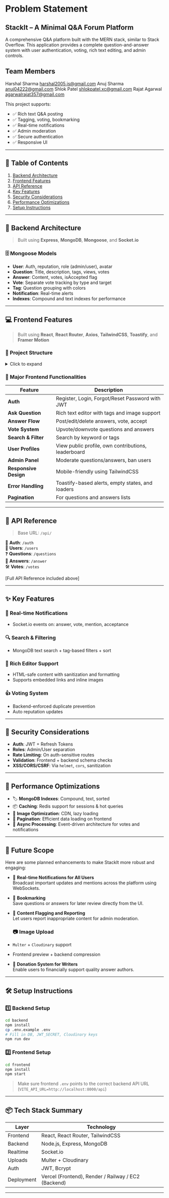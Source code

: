 # Problem Statement
## StackIt – A Minimal Q&A Forum Platform

A comprehensive Q&A platform built with the MERN stack, similar to Stack Overflow. This application provides a complete question-and-answer system with user authentication, voting, rich text editing, and admin controls.

## Team Members
Harshal Sharma
harshal2005.js@gmail.com
Anuj Sharma
anuj04222@gmail.com
Shlok Patel
shlokpatel.xc@gmail.com
Rajat Agarwal
agarwalrajat357@gmail.com



This project supports:
- ✅ Rich text Q&A posting
- ✅ Tagging, voting, bookmarking
- ✅ Real-time notifications
- ✅ Admin moderation
- ✅ Secure authentication
- ✅ Responsive UI

---

## 🧭 Table of Contents

1. [Backend Architecture](#-backend-architecture)
2. [Frontend Features](#-frontend-features)
3. [API Reference](#-api-reference)
4. [Key Features](#-key-features)
5. [Security Considerations](#-security-considerations)
6. [Performance Optimizations](#-performance-optimizations)
7. [Setup Instructions](#-setup-instructions)

---

## 🧱 Backend Architecture

> Built using **Express**, **MongoDB**, **Mongoose**, and **Socket.io**



### 🗄️ Mongoose Models

- **User**: Auth, reputation, role (admin/user), avatar
- **Question**: Title, description, tags, views, votes
- **Answer**: Content, votes, isAccepted flag
- **Vote**: Separate vote tracking by type and target
- **Tag**: Question grouping with colors
- **Notification**: Real-time alerts
- **Indexes**: Compound and text indexes for performance

---

## 💻 Frontend Features

> Built using **React**, **React Router**, **Axios**, **TailwindCSS**, **Toastify**, and **Framer Motion**

### 🎨 Project Structure

<details>
<summary>Click to expand</summary>

```
frontend/
├── node_modules/ 
├── public/
│   └── index.html 
├── src/
│   ├── components/
│   │   ├── Auth/
│   │   │   ├── AdminRoute.jsx 
│   │   │   └── ProtectedRoute.jsx 
│   │   ├── Editor/
│   │   │   └── RichTextEditor.jsx 
│   │   ├── Layout/
│   │   │   └── Navbar.jsx 
│   │   ├── Notifications/
│   │   │   └── NotificationDropdown.jsx 
│   │   ├── Questions/
│   │   │   ├── AnswerComponent.jsx 
│   │   │   ├── AnswerForm.jsx
│   │   │   └── QuestionCard.jsx 
│   │   ├── Tags/
│   │   │   └── TagFilter.jsx
│   │   └── UI/
│   │       ├── LoadingSpinner.jsx 
│   │       ├── Pagination.jsx
│   │       └── VoteButtons.jsx 
│   ├── contexts/
│   │   └── AuthContext.jsx (
│   ├── pages/
│   │   ├── AdminDashboard.jsx)
│   │   ├── AskQuestionPage.jsx 
│   │   ├── HomePage.jsx 
│   │   ├── LoginPage.jsx
│   │   ├── NotificationsPage.jsx
│   │   ├── ProfilePage.jsx 
│   │   ├── QuestionDetailPage.jsx 
│   │   └── RegisterPage.jsx 
│   ├── services/
│   │   └── api.js 
│   ├── utility/
│   ├── App.jsx 
│   ├── index.css
│   └── index.js 
├── package-lock.json 
├── package.json 
├── postcss.config.js 
└── tailwind.config.js 
```
</details>

### 🧠 Major Frontend Functionalities

| Feature | Description |
|--------|-------------|
| **Auth** | Register, Login, Forgot/Reset Password with JWT |
| **Ask Question** | Rich text editor with tags and image support |
| **Answer Flow** | Post/edit/delete answers, vote, accept |
| **Vote System** | Upvote/downvote questions and answers |
| **Search & Filter** | Search by keyword or tags |
| **User Profiles** | View public profile, own contributions, leaderboard |
| **Admin Panel** | Moderate questions/answers, ban users |
| **Responsive Design** | Mobile-friendly using TailwindCSS |
| **Error Handling** | Toastify-based alerts, empty states, and loaders |
| **Pagination** | For questions and answers lists |

---

## 📡 API Reference

> Base URL: `/api/`

🔐 **Auth**: `/auth`  
👤 **Users**: `/users`  
❓ **Questions**: `/questions`  
📩 **Answers**: `/answer`  
🛠 **Votes**: `/votes`

[Full API Reference included above]

---

## ✨ Key Features

### 🔔 Real-time Notifications
- Socket.io events on: answer, vote, mention, acceptance

### 🔍 Search & Filtering
- MongoDB text search + tag-based filters + sort


### 🧠 Rich Editor Support
- HTML-safe content with sanitization and formatting
- Supports embedded links and inline images

### 👍 Voting System
- Backend-enforced duplicate prevention
- Auto reputation updates

---

## 🔐 Security Considerations

- **Auth**: JWT + Refresh Tokens
- **Roles**: Admin/User separation
- **Rate Limiting**: On auth-sensitive routes
- **Validation**: Frontend + backend schema checks
- **XSS/CORS/CSRF**: Via `helmet`, `cors`, sanitization


---

## 🚀 Performance Optimizations

- 🏷 **MongoDB Indexes**: Compound, text, sorted
- 📦 **Caching**: Redis support for sessions & hot queries
- 📁 **Image Optimization**: CDN, lazy loading
- 📃 **Pagination**: Efficient data loading on frontend
- 🧵 **Async Processing**: Event-driven architecture for votes and notifications

---

## 🔮 Future Scope

Here are some planned enhancements to make StackIt more robust and engaging:

- 📡 **Real-time Notifications for All Users**  
  Broadcast important updates and mentions across the platform using WebSockets.

- 🔖 **Bookmarking**  
  Save questions or answers for later review directly from the UI.

- 🚩 **Content Flagging and Reporting**  
  Let users report inappropriate content for admin moderation.
  ### 📷 Image Upload
- `Multer` + `Cloudinary` support  
- Frontend preview + backend compression

- 💸 **Donation System for Writers**  
  Enable users to financially support quality answer authors.

---

## 🛠 Setup Instructions

### 1️⃣ Backend Setup

```bash
cd backend
npm install
cp .env.example .env
# Fill in DB, JWT_SECRET, Cloudinary keys
npm run dev
```

### 2️⃣ Frontend Setup

```bash
cd frontend
npm install
npm start
```

> Make sure frontend `.env` points to the correct backend API URL (`VITE_API_URL=http://localhost:8000/api`)

---

## 📦 Tech Stack Summary

| Layer     | Technology              |
|-----------|--------------------------|
| Frontend  | React, React Router, TailwindCSS |
| Backend   | Node.js, Express, MongoDB |
| Realtime  | Socket.io                |
| Uploads   | Multer + Cloudinary      |
| Auth      | JWT, Bcrypt              |
| Deployment | Vercel (Frontend), Render / Railway / EC2 (Backend) |

---
